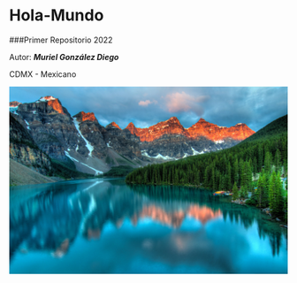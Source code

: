 # Hola-Mundo
###Primer Repositorio 2022

Autor: **_Muriel González Diego_**

CDMX - Mexicano

![Image by James Wheeler from [Pixabay](https://pixabay.com/photos/alberta-canada-lake-mountains-2297204/?download)](/Landscape.jpg)
